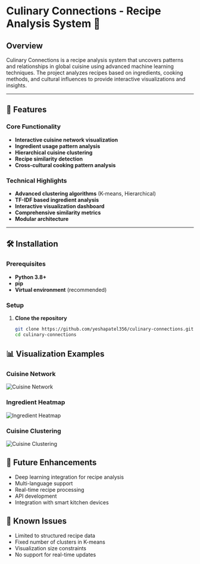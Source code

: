 # Culinary Connections - Recipe Analysis System 🍳

## Overview
Culinary Connections is a recipe analysis system that uncovers patterns and relationships in global cuisine using advanced machine learning techniques. The project analyzes recipes based on ingredients, cooking methods, and cultural influences to provide interactive visualizations and insights.

---

## 🌟 Features

### Core Functionality
- **Interactive cuisine network visualization**
- **Ingredient usage pattern analysis**
- **Hierarchical cuisine clustering**
- **Recipe similarity detection**
- **Cross-cultural cooking pattern analysis**

### Technical Highlights
- **Advanced clustering algorithms** (K-means, Hierarchical)
- **TF-IDF based ingredient analysis**
- **Interactive visualization dashboard**
- **Comprehensive similarity metrics**
- **Modular architecture**

---

## 🛠️ Installation

### Prerequisites
- **Python 3.8+**
- **pip**
- **Virtual environment** (recommended)

### Setup

1. **Clone the repository**
   ```bash
   git clone https://github.com/yeshapatel356/culinary-connections.git
   cd culinary-connections

## 📊 Visualization Examples

### Cuisine Network
![Cuisine Network](images/output_1.png "Interactive network showing relationships between cuisines")

### Ingredient Heatmap
![Ingredient Heatmap](images/output_2.png "Heatmap displaying ingredient usage patterns")

### Cuisine Clustering
![Cuisine Clustering](images/output_3.png "Hierarchical clustering of cuisines based on cooking methods")


## 🚧 Future Enhancements
- Deep learning integration for recipe analysis
- Multi-language support
- Real-time recipe processing
- API development
- Integration with smart kitchen devices

## 🐛 Known Issues
- Limited to structured recipe data
- Fixed number of clusters in K-means
- Visualization size constraints
- No support for real-time updates
